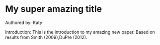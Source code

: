 # My super amazing title
Authored by: Katy

Introduction: This is the introduction to my amazing new paper. Based on results from Smith (2009),DuPre (2012). 
